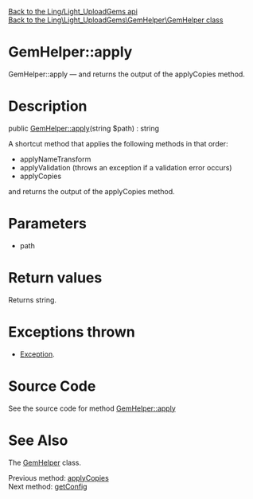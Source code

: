 [Back to the Ling/Light_UploadGems api](https://github.com/lingtalfi/Light_UploadGems/blob/master/doc/api/Ling/Light_UploadGems.md)<br>
[Back to the Ling\Light_UploadGems\GemHelper\GemHelper class](https://github.com/lingtalfi/Light_UploadGems/blob/master/doc/api/Ling/Light_UploadGems/GemHelper/GemHelper.md)


GemHelper::apply
================



GemHelper::apply — and returns the output of the applyCopies method.




Description
================


public [GemHelper::apply](https://github.com/lingtalfi/Light_UploadGems/blob/master/doc/api/Ling/Light_UploadGems/GemHelper/GemHelper/apply.md)(string $path) : string




A shortcut method that applies the following methods in that order:
- applyNameTransform
- applyValidation (throws an exception if a validation error occurs)
- applyCopies

and returns the output of the applyCopies method.




Parameters
================


- path

    


Return values
================

Returns string.


Exceptions thrown
================

- [Exception](http://php.net/manual/en/class.exception.php).&nbsp;







Source Code
===========
See the source code for method [GemHelper::apply](https://github.com/lingtalfi/Light_UploadGems/blob/master/GemHelper/GemHelper.php#L315-L322)


See Also
================

The [GemHelper](https://github.com/lingtalfi/Light_UploadGems/blob/master/doc/api/Ling/Light_UploadGems/GemHelper/GemHelper.md) class.

Previous method: [applyCopies](https://github.com/lingtalfi/Light_UploadGems/blob/master/doc/api/Ling/Light_UploadGems/GemHelper/GemHelper/applyCopies.md)<br>Next method: [getConfig](https://github.com/lingtalfi/Light_UploadGems/blob/master/doc/api/Ling/Light_UploadGems/GemHelper/GemHelper/getConfig.md)<br>

